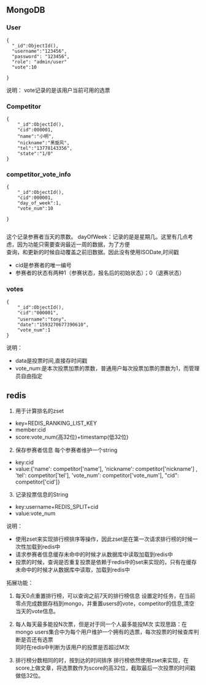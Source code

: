 ## MongoDB
### User
```
{
  "_id":ObjectId(),
  "username":"123456",
  "password": "123456",
  "role": "admin/user"
  "vote":10

}
```
说明：
vote记录的是该用户当前可用的选票

### Competitor
```
{
    "_id":ObjectId(),
    "cid":000001,
    "name":"小明",
    "nickname":"黑旋风",
    "tel":"13778143356",
    "state":"1/0"
}
```

### competitor_vote_info
```
{
    "_id":ObjectId(),
    "cid":000001,
    "day_of_week":1,
    "vote_num":10

}


```
这个记录参赛者当天的票数。
dayOfWeek：记录的是是星期几。这里有几点考虑，因为功能只需要查询最近一周的数据，为了方便<br/>
查询，和更新的时候自动覆盖之前旧数据。因此没有使用ISODate,时间戳

- cid是参赛者的唯一编号
- 参赛者的状态有两种1（参赛状态，报名后的初始状态）；0（退赛状态）
### votes
```
{
    "_id":ObjectId(),
    "cid":"000001",
    "username":"tony"，
    "date":"1593270677390610",
    "vote_num":1
}
```
说明：
- data是投票时间,直接存时间戳
- vote_num:是本次投票加票的票数，普通用户每次投票加票的票数为1，而管理员自由指定


## redis
1. 用于计算排名的zset
- key=REDIS_RANKING_LIST_KEY
- member:cid
- score:vote_num(高32位)+timestamp(低32位)

2. 保存参赛者信息 每个参赛者维护一个string
- key:cid
- value:{'name': competitor['name'], 'nickname': competitor['nickname']
                    , 'tel': competitor['tel'], 'vote_num': competitor['vote_num'], "cid": competitor['cid']}
            
3. 记录投票信息的String
- key:username+REDIS_SPLIT+cid
- value:vote_num


说明：
- 使用zset来实现排行榜排序等操作，因此zset是在第一次请求排行榜的时候一次性加载到redis中
- 请求参赛者信息缓存未命中的时候才从数据库中读取加载到redis中
- 投票的时候，查询是否重复投票是依赖于redis中的set来实现的，只有在缓存未命中的时候才从数据库中读取，加载到redis中


拓展功能：
1. 每天0点重置排行榜，可以查询之前7天的排行榜信息
设置定时任务，在当前零点完成数据存档到mongo，并重置users的vote，competitor的信息,清空当天的vote信息。

2. 每人每天最多能投N次票，但是对于同一个人最多能投M次
实现思路：在mongo users集合中为每个用户维护一个拥有的选票，每次投票的时候查库判断是否还有选票<br/>
同时在redis中判断为该用户的投票是否超过M次

3. 排行榜分数相同的时，按到达的时间排序
排行榜依然使用zset来实现，在score上做文章，将选票数作为score的高32位，截取最后一次投票的时间戳做低32位。